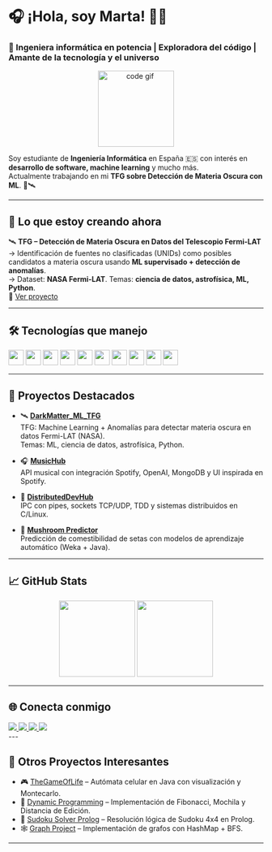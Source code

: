 # 🎧 ¡Hola, soy Marta! 👩‍💻

### 🚀 Ingeniera informática en potencia | Exploradora del código | Amante de la tecnología y el universo

<div align="center">
  <img src="https://media.giphy.com/media/L1R1tvI9svkIWwpVYr/giphy.gif" height="150" alt="code gif" />
</div>

Soy estudiante de **Ingeniería Informática** en España 🇪🇸 con interés en **desarrollo de software, machine learning** y mucho más.  
Actualmente trabajando en mi **TFG sobre Detección de Materia Oscura con ML**. 🌌🛰️

---

## 🎯 Lo que estoy creando ahora

🛰️ **TFG – Detección de Materia Oscura en Datos del Telescopio Fermi-LAT**  
→ Identificación de fuentes no clasificadas (UNIDs) como posibles candidatos a materia oscura usando **ML supervisado + detección de anomalías**.  
→ Dataset: **NASA Fermi-LAT**. Temas: **ciencia de datos, astrofísica, ML, Python**.  
🔗 [Ver proyecto](https://github.com/martacanirome4/DarkMatter_ML_TFG)

---

## 🛠️ Tecnologías que manejo

<div align="left">
  <img src="https://cdn.jsdelivr.net/gh/devicons/devicon/icons/javascript/javascript-original.svg" height="30"/>
  <img src="https://cdn.jsdelivr.net/gh/devicons/devicon/icons/html5/html5-original.svg" height="30"/>
  <img src="https://cdn.jsdelivr.net/gh/devicons/devicon/icons/css3/css3-original.svg" height="30"/>
  <img src="https://cdn.jsdelivr.net/gh/devicons/devicon/icons/react/react-original.svg" height="30"/>
  <img src="https://cdn.jsdelivr.net/gh/devicons/devicon/icons/python/python-original.svg" height="30"/>
  <img src="https://cdn.jsdelivr.net/gh/devicons/devicon/icons/java/java-original.svg" height="30"/>
  <img src="https://cdn.jsdelivr.net/gh/devicons/devicon/icons/cplusplus/cplusplus-original.svg" height="30"/>
  <img src="https://cdn.jsdelivr.net/gh/devicons/devicon/icons/linux/linux-original.svg" height="30"/>
  <img src="https://cdn.jsdelivr.net/gh/devicons/devicon/icons/nodejs/nodejs-original.svg" height="30"/>
  <img src="https://cdn.jsdelivr.net/gh/devicons/devicon/icons/mongodb/mongodb-original.svg" height="30"/>
</div>

---

## 📂 Proyectos Destacados

- 🛰️ [**DarkMatter_ML_TFG**](https://github.com/martacanirome4/DarkMatter_ML_TFG)  
TFG: Machine Learning + Anomalías para detectar materia oscura en datos Fermi-LAT (NASA).  
Temas: ML, ciencia de datos, astrofísica, Python.

- 🎧 [**MusicHub**](https://github.com/martacanirome4/MusicHub)  
API musical con integración Spotify, OpenAI, MongoDB y UI inspirada en Spotify.

- 🔌 [**DistributedDevHub**](https://github.com/martacanirome4/DistributedDevHub)  
IPC con pipes, sockets TCP/UDP, TDD y sistemas distribuidos en C/Linux.

- 🧠 [**Mushroom Predictor**](https://github.com/martacanirome4/MushroomEdibilityPredictor)  
Predicción de comestibilidad de setas con modelos de aprendizaje automático (Weka + Java).

---

## 📈 GitHub Stats

<div align="center">
  <img src="https://github-readme-stats.vercel.app/api?username=martacanirome4&show_icons=true&theme=radical&hide_border=false" height="150" />
  <img src="https://github-readme-stats.vercel.app/api/top-langs/?username=martacanirome4&layout=compact&theme=radical&hide_border=false" height="150" />
</div>

---

## 🌐 Conecta conmigo

<div align="left">
  <a href="https://www.linkedin.com/in/martacaninoromero/" target="_blank">
    <img src="https://img.shields.io/badge/LinkedIn-0077B5?style=for-the-badge&logo=linkedin&logoColor=white"/>
  </a>
  <a href="https://medium.com/@martacanirome" target="_blank">
    <img src="https://img.shields.io/badge/Medium-12100E?style=for-the-badge&logo=medium&logoColor=white"/>
  </a>
  <a href="https://www.hackerrank.com/profile/martacaninorome1" target="_blank">
    <img src="https://img.shields.io/badge/HackerRank-2EC866?style=for-the-badge&logo=hackerrank&logoColor=white"/>
  </a>
  <a href="https://open.spotify.com/user/1137579380?si=c1fb28a10d12430f" target="_blank">
    <img src="https://img.shields.io/badge/Spotify-1DB954?style=for-the-badge&logo=spotify&logoColor=white"/>
  </a>
</div>---

## 🧩 Otros Proyectos Interesantes

- 🎮 [TheGameOfLife](https://github.com/martacanirome4/TheGameOfLife) – Autómata celular en Java con visualización y Montecarlo.
- 🧮 [Dynamic Programming](https://github.com/martacanirome4/DynamicProgramming_Algorithms) – Implementación de Fibonacci, Mochila y Distancia de Edición.
- 🧩 [Sudoku Solver Prolog](https://github.com/martacanirome4/SudokuSolver_Prolog) – Resolución lógica de Sudoku 4x4 en Prolog.
- 🕸️ [Graph Project](https://github.com/martacanirome4/Grafo) – Implementación de grafos con HashMap + BFS.

---

